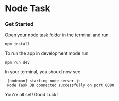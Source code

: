 # Node Task

### Get Started

Open your node task folder in the terminal and run

`npm install`

To run the app in development mode run

`npm run dev`

In your terminal, you should now see

     [nodemon] starting node server.js
     Node Task DB connected successfully on port 8080

You're all set! Good Luck!
